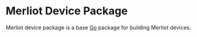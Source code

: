 # Merliot Device Package

Merliot device package is a base [Go](go.dev) package for building Merliot devices.
